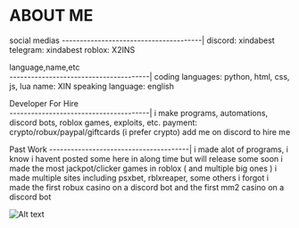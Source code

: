 # ABOUT ME 

social medias
---------------------------------------|
discord: xindabest
telegram: xindabest
roblox: X2INS


language,name,etc   
---------------------------------------|
coding languages: python, html, css, js, lua
name: XIN
speaking language: english

Developer For Hire  
---------------------------------------|
i make programs, automations, discord bots, roblox games, exploits, etc.
payment: crypto/robux/paypal/giftcards (i prefer crypto)
add me on discord to hire me

Past Work
---------------------------------------|
i made alot of programs, i know i havent posted some here in along time but will release some soon
i made the most jackpot/clicker games in roblox ( and multiple big ones )
i made multiple sites including psxbet, rblxreaper, some others i forgot
i made the first robux casino on a discord bot and the first mm2 casino on a discord bot


![ Alt text](XIN.gif)









